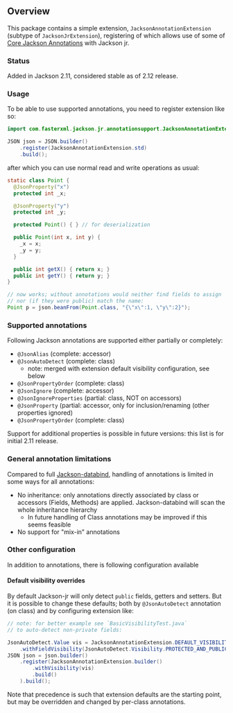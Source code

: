 ## Overview

This package contains a simple extension, `JacksonAnnotationExtension` (subtype of
`JacksonJrExtension`), registering of which allows use of some of
[Core Jackson Annotations](../../../../jackson-annotations) with Jackson jr.

### Status

Added in Jackson 2.11, considered stable as of 2.12 release.

### Usage

To be able to use supported annotations, you need to register extension like so:

```java
import com.fasterxml.jackson.jr.annotationsupport.JacksonAnnotationExtension;

JSON json = JSON.builder()
    .register(JacksonAnnotationExtension.std)
    .build();
```

after which you can use normal read and write operations as usual:

```java
static class Point {
  @JsonProperty("x")
  protected int _x;

  @JsonProperty("y")
  protected int _y;

  protected Point() { } // for deserialization

  public Point(int x, int y) {
    _x = x;
    _y = y;
  }

  public int getX() { return x; }
  public int getY() { return y; }
}

// now works; without annotations would neither find fields to assign
// nor (if they were public) match the name:
Point p = json.beanFrom(Point.class, "{\"x\":1, \"y\":2}");
```

### Supported annotations

Following Jackson annotations are supported either partially or completely:

* `@JsonAlias` (complete: accessor)
* `@JsonAutoDetect` (complete: class)
    * note: merged with extension default visibility configuration, see below
* `@JsonPropertyOrder` (complete: class)
* `@JsonIgnore` (complete: accessor)
* `@JsonIgnoreProperties` (partial: class, NOT on accessors)
* `@JsonProperty` (partial: accessor, only for inclusion/renaming (other properties ignored)
* `@JsonPropertyOrder` (complete: class)

Support for additional properties is possible in future versions: this list is for initial 2.11 release.

### General annotation limitations

Compared to full [Jackson-databind](../../../../jackson-databind), handling of annotations is
limited in some ways for all annotations:

* No inheritance: only annotations directly associated by class or accessors (Fields,
  Methods) are applied. Jackson-databind will scan the whole inheritance hierarchy
    * In future handling of Class annotations may be improved if this seems feasible
* No support for "mix-in" annotations

### Other configuration

In addition to annotations, there is following configuration available

#### Default visibility overrides

By default Jackson-jr will only detect `public` fields, getters and setters. But it is possible to
change these defaults; both by `@JsonAutoDetect` annotation (on class) and by configuring extension like:

```java
// note: for better example see `BasicVisibilityTest.java`
// to auto-detect non-private fields:

JsonAutoDetect.Value vis = JacksonAnnotationExtension.DEFAULT_VISIBILITY
    .withFieldVisibility(JsonAutoDetect.Visibility.PROTECTED_AND_PUBLIC);
JSON json = json.builder()
    .register(JacksonAnnotationExtension.builder()
        .withVisibility(vis)
        .build()
    ).build();
```

Note that precedence is such that extension defaults are the starting point, but may be overridden and
changed by per-class annotations.

